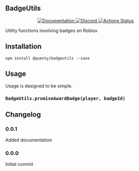 ## BadgeUtils
<div align="center">
  <a href="http://quenty.github.io/api/">
    <img src="https://img.shields.io/badge/docs-website-green.svg" alt="Documentation" />
  </a>
  <a href="https://discord.gg/mhtGUS8">
    <img src="https://img.shields.io/badge/discord-nevermore-blue.svg" alt="Discord" />
  </a>
  <a href="https://github.com/Quenty/NevermoreEngine/actions">
    <img src="https://github.com/Quenty/NevermoreEngine/workflows/luacheck/badge.svg" alt="Actions Status" />
  </a>
</div>

Utility functions involving badges on Roblox

## Installation
```
npm install @quenty/badgeutils --save
```

## Usage
Usage is designed to be simple.

### `BadgeUtils.promiseAwardBadge(player, badgeId)`


## Changelog

### 0.0.1
Added documentation

### 0.0.0
Initial commit